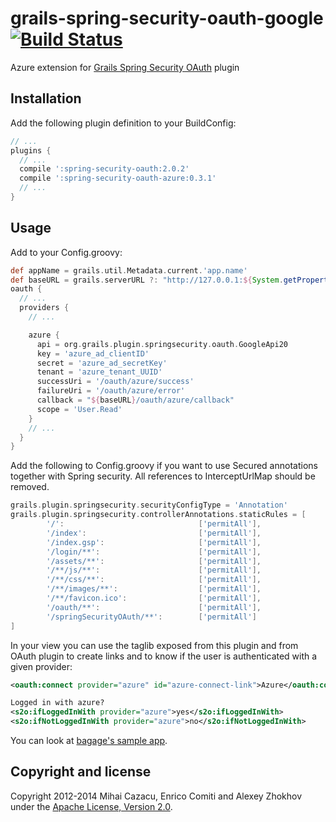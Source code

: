 grails-spring-security-oauth-google [![Build Status](https://api.travis-ci.org/donbeave/grails-spring-security-oauth-google.png?branch=master)](https://travis-ci.org/donbeave/grails-spring-security-oauth-google)
====================================

Azure extension for [Grails Spring Security OAuth][spring-security-oauth-plugin] plugin

Installation
------------

Add the following plugin definition to your BuildConfig:
```groovy
// ...
plugins {
  // ...
  compile ':spring-security-oauth:2.0.2'
  compile ':spring-security-oauth-azure:0.3.1'
  // ...
}
```

Usage
-----

Add to your Config.groovy:


```groovy
def appName = grails.util.Metadata.current.'app.name'
def baseURL = grails.serverURL ?: "http://127.0.0.1:${System.getProperty('server.port', '8080')}/${appName}"
oauth {
  // ...
  providers {
    // ...

    azure {
      api = org.grails.plugin.springsecurity.oauth.GoogleApi20
      key = 'azure_ad_clientID'
      secret = 'azure_ad_secretKey'
      tenant = 'azure_tenant_UUID'
      successUri = '/oauth/azure/success'
      failureUri = '/oauth/azure/error'
      callback = "${baseURL}/oauth/azure/callback"
      scope = 'User.Read'
    }
    // ...
  }
}
```

Add the following to Config.groovy if you want to use Secured annotations together with Spring security. All references to InterceptUrlMap should be removed.

```groovy
grails.plugin.springsecurity.securityConfigType = 'Annotation'
grails.plugin.springsecurity.controllerAnnotations.staticRules = [
        '/':                              ['permitAll'],
        '/index':                         ['permitAll'],
        '/index.gsp':                     ['permitAll'],
        '/login/**':                      ['permitAll'],
        '/assets/**':                     ['permitAll'],
        '/**/js/**':                      ['permitAll'],
        '/**/css/**':                     ['permitAll'],
        '/**/images/**':                  ['permitAll'],
        '/**/favicon.ico':                ['permitAll'],
        '/oauth/**':                      ['permitAll'],
        '/springSecurityOAuth/**':        ['permitAll']
]
```

In your view you can use the taglib exposed from this plugin and from OAuth plugin to create links and to know if the user is authenticated with a given provider:
```xml
<oauth:connect provider="azure" id="azure-connect-link">Azure</oauth:connect>

Logged in with azure?
<s2o:ifLoggedInWith provider="azure">yes</s2o:ifLoggedInWith>
<s2o:ifNotLoggedInWith provider="azure">no</s2o:ifNotLoggedInWith>
```

You can look at [bagage's sample app][sample-app].

Copyright and license
---------------------

Copyright 2012-2014 Mihai Cazacu, Enrico Comiti and Alexey Zhokhov under the [Apache License, Version 2.0](LICENSE). 

[zhokhov]: http://www.zhokhov.com
[spring-security-oauth-plugin]: https://github.com/enr/grails-spring-security-oauth
[sample-app]: https://github.com/bagage/grails-google-authentification-example
